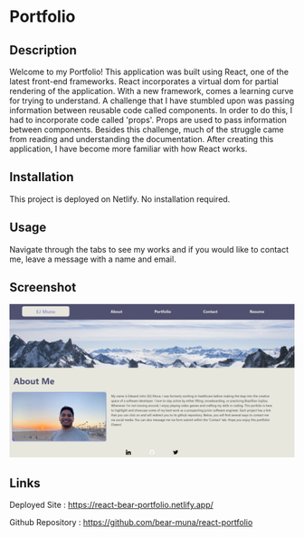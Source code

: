 # Portfolio

## Description

Welcome to my Portfolio! This application was built using React, one of the latest front-end frameworks. React incorporates a virtual dom for partial rendering of the application. With a new framework, comes a learning curve for trying to understand. A challenge that I have stumbled upon was passing information between reusable code called components. In order to do this, I had to incorporate code called 'props'. Props are used to pass information between components. Besides this challenge, much of the struggle came from reading and understanding the documentation. After creating this application, I have become more familiar with how React works.

## Installation

This project is deployed on Netlify. No installation required.

## Usage 

Navigate through the tabs to see my works and if you would like to contact me, leave a message with a name and email.

## Screenshot
![Screenshot of portfolio](./src/assets/portfolio.png)

## Links

Deployed Site : https://react-bear-portfolio.netlify.app/

Github Repository : https://github.com/bear-muna/react-portfolio